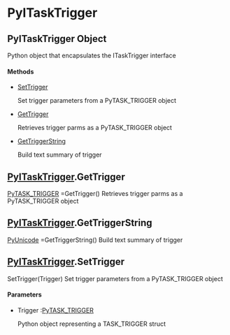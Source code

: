 # PyITaskTrigger

## PyITaskTrigger Object



Python object that encapsulates the ITaskTrigger interface

#### Methods


  - [SetTrigger](PyITaskTrigger.md#pyitasktriggersettrigger)

    Set trigger parameters from a PyTASK\_TRIGGER object&nbsp;

  - [GetTrigger](PyITaskTrigger.md#pyitasktriggergettrigger)

    Retrieves trigger parms as a PyTASK\_TRIGGER object&nbsp;

  - [GetTriggerString](PyITaskTrigger.md#pyitasktriggergettriggerstring)

    Build text summary of trigger&nbsp;

## [PyITaskTrigger](#pyitasktrigger)\.GetTrigger

[PyTASK\_TRIGGER](PyTASK.md#pytasktrigger) =GetTrigger\(\)
Retrieves trigger parms as a PyTASK\_TRIGGER object

## [PyITaskTrigger](#pyitasktrigger)\.GetTriggerString

[PyUnicode](#pyunicode) =GetTriggerString\(\)
Build text summary of trigger

## [PyITaskTrigger](#pyitasktrigger)\.SetTrigger

SetTrigger\(Trigger\)
Set trigger parameters from a PyTASK\_TRIGGER object

#### Parameters


  - Trigger :[PyTASK\_TRIGGER](PyTASK.md#pytasktrigger)

    Python object representing a TASK\_TRIGGER struct